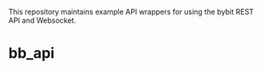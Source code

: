 This repository maintains example API wrappers for using the bybit REST API and Websocket.
# bb_api
